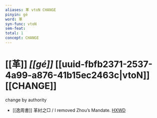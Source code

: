 ```yaml
---
aliases: 革 vtoN CHANGE
pinyin: gé
word: 革
syn-func: vtoN
sem-feat: 
total: 1
concept: CHANGE 
---
```

# [[革]] *[[gé]]*  [[uuid-fbfb2371-2537-4a99-a876-41b15ec2463c|vtoN]] [[CHANGE]]
change by authority
 - [[逸周書]] 革紂之□ / I removed Zhou’s Mandate. [HXWD](https://hxwd.org/textview.html?location=CH1c0887_CHANT_043-1a.58)